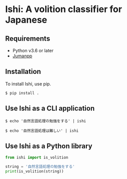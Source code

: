 # Ishi: A volition classifier for Japanese

## Requirements

- Python v3.6 or later
- [Jumanpp](https://github.com/ku-nlp/jumanpp)

## Installation

To install Ishi, use pip.

```
$ pip install .
```

## Use Ishi as a CLI application

```
$ echo '自然言語処理の勉強をする' | ishi
```

```
$ echo '自然言語処理は難しい' | ishi
```

## Use Ishi as a Python library

```python
from ishi import is_volition

string = '自然言語処理の勉強をする'
print(is_volition(string))
```
